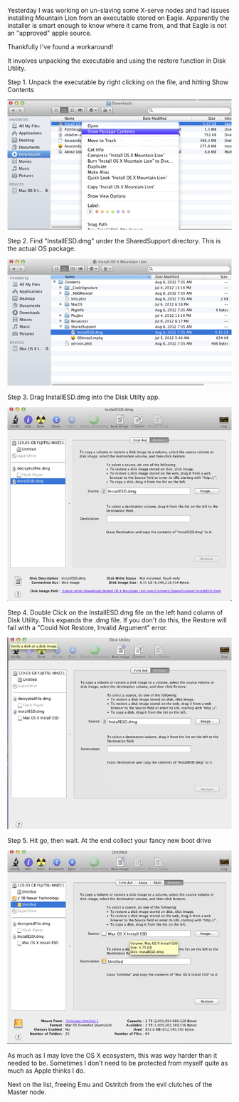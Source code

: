 Yesterday I was working on un-slaving some X-serve nodes and had issues installing Mountain Lion from an executable stored on Eagle.
Apparently the installer is smart enough to know where it came from, and that Eagle is not an "approved" apple source.

Thankfully I've found a workaround!

It involves unpacking the executable and using the restore function in Disk Utility.

Step 1. Unpack the executable by right clicking on the file, and hitting Show Contents

![unpacking the executable](/images/mtnln/1.png)

Step 2. Find "InstallESD.dmg" under the SharedSupport directory. This is the actual OS package.

![Finding the right file](/images/mtnln/2.png)

Step 3. Drag InstallESD.dmg into the Disk Utilty app.

![Disk Utility pt 1](/images/mtnln/3.png)

Step 4. Double Click on the InstallESD.dmg file on the left hand column of Disk Utility. This expands the .dmg file. 
If you don't do this, the Restore will fail with a "Could Not Restore, Invalid Argument" error. 

![Disk Utlity pt 2](/images/mtnln/4.png)

Step 5. Hit go, then wait. At the end collect your fancy new boot drive

![Finished!](/images/mtnln/5.png)

As much as I may love the OS X ecosystem, this was *way* harder than it needed to be. Sometimes I don't need to be protected
from myself quite as much as Apple thinks I do.

Next on the list, freeing Emu and Ostritch from the evil clutches of the Master node.
